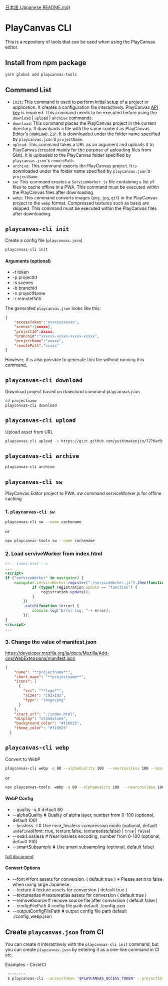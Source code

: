[日本語 (Japanese README.md)](./README-ja.md)

# PlayCanvas CLI

This is a repository of tools that can be used when using the PlayCanvas editor.  

## Install from npm package

```bash
yarn global add playcanvas-tools
```

## Command List

- `init`: This command is used to perform initial setup of a project or application. It creates a configuration file interactively. PlayCanvas [API key](https://playcanvas.com/account) is required. This command needs to be executed before using the `download` | `upload` | `archive` commands.
-  `download`: This command places the PlayCanvas project in the current directory. It downloads a file with the same content as PlayCanvas Editor's `DOWNLOAD.ZIP`. It is downloaded under the folder name specified by `playcanvas.json`'s `projectName`.
- `upload`: This command takes a URL as an argument and uploads it to PlayCanvas (created mainly for the purpose of uploading files from Gist). It is uploaded to the PlayCanvas folder specified by `playcanvas.json`'s `remotePath`.
- `archive`: This command exports the PlayCanvas project. It is downloaded under the folder name specified by `playcanvas.json`'s `projectName`.
- `sw`: This command creates a `ServiceWorker.js` file containing a list of files to cache offline in a PWA. This command must be executed within the PlayCanvas files after downloading.
-  `webp`: This command converts images (`png`, `jpg`, `gif`) in the PlayCanvas project to the `webp` format. Compressed textures such as basis are skipped. This command must be executed within the PlayCanvas files after downloading.


## `playcanvas-cli init` 
Create a config file (`playcanvas.json`)

```bash
playcanvas-cli init
```
#### Arguments (optional)
- -t token
- -p projectId
- -s scenes
- -b branchId
- -n projectName
- -r remotePath


The generated `playcanvas.json` looks like this:

```playcanvas.json
{
	"accessToken":"xxxxxxxxxxxx",
	"scenes":[xxxxx],
	"projectId":xxxxx,
	"branchId":"xxxxxx-xxxxx-xxxxx-xxxxx",
	"projectName":"xxxxx",
	"remotePath":"xxxxx"
}                                              
```
However, it is also possible to generate this file without running this command.

## `playcanvas-cli download` 

Download project based on *download* command playcanvas.json

```bash
cd projectname
playcanvas-cli download
```

## `playcanvas-cli upload` 

Upload asset from URL

```bash
playcanvas-cli upload -u https://gist.github.com/yushimatenjin/7276ad9f21492197f8ab5dbfbe092d36#file-translate-ja-js
```

## `playcanvas-cli archive` 

```bash
playcanvas-cli archive
```


## `playcanvas-cli sw` 

PlayCanvas Editor project to PWA.
*sw* command serviceWorker.js for offline caching

### 1. `playcanvas-cli sw`
```bash
playcanvas-cli sw --name cachename
```

or 

```bash
npx playcanvas-tools sw --name cachename
```

### 2. Load serviveWorker from index.html

```index.html
<!-- index.html -->
...
<script>
if ("serviceWorker" in navigator) {
    navigator.serviceWorker.register("./serviceWorker.js").then(function (registration) {
            if (typeof registration.update == "function") {
                registration.update();
            }
        })
        .catch(function (error) {
            console.log("Error Log: " + error);
        });
}
</script>
...
```

### 3. Change the value of manifest.json
https://developer.mozilla.org/ja/docs/Mozilla/Add-ons/WebExtensions/manifest.json

```manifest.json
{
    "name": "**projectname**",
    "short_name": "**projectname**",
    "icons": [
      {
        "src": "**logo**",
        "sizes": "192x192",
        "type": "image/png"
      }
    ],
    "start_url": "./index.html",
    "display": "standalone",
    "background_color": "#f16625",
    "theme_color": "#f16625"
  }
```

## `playcanvas-cli webp` 
 
 Convert to WebP

```bash
playcanvas-cli webp -q 80 --alphaQuality 100  --nearLossless 100 --smartSubsample false --font true --texture true --textureatlas true --removeSource false --configFilePath ./config.json --outputConfigFilePath ./config_webp.json
```

or

```bash
npx playcanvas-tools  webp -q 80 --alphaQuality 100  --nearLossless 100 --smartSubsample false --font true --texture true --textureatlas true --removeSource false --configFilePath ./config.json --outputConfigFilePath ./config_webp.json
```

#### WebP Config 
-  --quality -q # default 80
-  --alphaQuality # Quality of alpha layer, number from 0-100 (optional, default 100)
-  --lossless -l #  Use near_lossless compression mode (optional, default `undefined`(font: true, texture:false,  textureatlas:false)  | `true` | `false`)
-  --nearLossless # Near lossless encoding, number from 0-100 (optional, default 100)
-  --smartSubsample # Use smart subsampling (optional, default false)

[full document](https://sharp.pixelplumbing.com/api-output#webp)

#### Convert Options

- --font # font assets for conversion.  ( default true  ) ※ Please set it to false when using large Japanese.
- --texture # texture assets for conversion ( default true  )
- --textureatlas # textureatlas assets for conversion ( default true  )
- --removeSource # remove source file after conversion ( default false  )
- --configFilePath # config file path default ./config.json
- --outputConfigFilePath # output config file path default ./config_webp.json

## Create `playcanvas.json` from CI

You can create it interactively with the `playcanvas-cli init` command, but you can create `playcanvas.json` by entering it as a one-line command in CI etc.

Examples - CircleCI
```bash
 --------
 $ playcanvas-cli --accessToken "$PLAYCANVAS_ACCESS_TOKEN" --projectId "$PLAYCANVAS_PROJECT_ID" --scenes "$PLAYCANVAS_SCENES" --branchId "PLAYCANVAS_BRANCH_ID" --projectId "$PLAYCANVAS_PROJECT_ID" --remotePath "$PLAYCANVAS_REMOTE_PATH"

```

